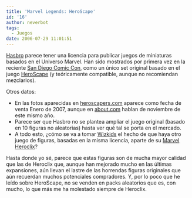 ```yaml
---
title: 'Marvel Legends: HeroScape'
id: '16'
author: neverbot
tags:
  - Juegos
date: 2006-07-29 11:01:51
---
```


[Hasbro](http://www.hasbro.com/) parece tener una licencia para publicar juegos de miniaturas basados en el Universo Marvel. Han sido mostrados por primera vez en la reciente [San Diego Comic Con](http://www.comic-con.org/index.php), como un único set original basado en el juego [HeroScape](http://www.hasbro.com/heroscape/) (y teóricamente compatible, aunque no recomiendan mezclarlos).

Otros datos:

*   En las fotos aparecidas en [heroscapers.com](http://heroscapers.com/?p=21) aparece como fecha de venta Enero de 2007, aunque en [about.com](http://boardgames.about.com/b/a/257335.htm) hablan de noviembre de este mismo año.
*   Parece ser que Hasbro no se plantea ampliar el juego original (basado en 10 figuras no aleatorias) hasta ver qué tal se porta en el mercado.
*   A todo esto, ¿cómo se va a tomar [Wizkids](http://www.wizkidsgames.com/wk_home.asp) el hecho de que haya otro juego de figuras, basadas en la misma licencia, aparte de su [Marvel Heroclix](http://www.wizkidsgames.com/heroclix/marvel/)?

Hasta donde yo sé, parece que estas figuras son de mucha mayor calidad que las de Heroclix que, aunque han mejorado mucho en las últimas expansiones, aún llevan el lastre de las horrendas figuras originales que aún recuerdan muchos potenciales compradores. Y, por lo poco que he leído sobre HeroScape, no se venden en packs aleatorios que es, con mucho, lo que más me ha molestado siempre de Heroclix.